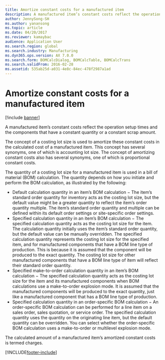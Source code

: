 ```yaml
---
title: Amortize constant costs for a manufactured item
description: A manufactured item’s constant costs reflect the operation setup times and the components that have a constant quantity or a constant scrap amount.
author: JennySong-SH
ms.author: yanansong
ms.topic: article
ms.date: 04/20/2017
ms.reviewer: kamaybac
audience: Application User 
ms.search.region: global
ms.search.industry: Manufacturing
ms.dyn365.ops.version: AX 7.0.0
ms.search.form: BOMCalcDialog, BOMCalcTable, BOMCalcTrans
ms.search.validFrom: 2016-02-28
ms.assetid: 535ab25d-a031-4e8c-84ec-478f2987a1ad
---
```


# Amortize constant costs for a manufactured item

[!include [banner](../includes/banner.md)]

A manufactured item’s constant costs reflect the operation setup times and the components that have a constant quantity or a constant scrap amount. 

The concept of a costing lot size is used to amortize these constant costs in the calculated cost of a manufactured item. This concept has several synonyms, one of which is accounting lot size. The concept of amortizing constant costs also has several synonyms, one of which is proportional constant costs.

The quantity of a costing lot size for a manufactured item is used in a bill of material (BOM) calculation. The quantity depends on how you initiate and perform the BOM calculation, as illustrated by the following:

-   Default calculation quantity in an item’s BOM calculation − The item’s standard order quantity for inventory acts as the costing lot size, but the default value might be a greater quantity to reflect the item’s order quantity multiple. The item’s standard order quantity and multiple can be defined within its default order settings or site-specific order settings.
-   Specified calculation quantity in an item’s BOM calculation − The specified calculation quantity acts as the costing lot size for the item. The calculation quantity initially uses the item’s standard order quantity, but the default value can be manually overridden. The specified calculation quantity represents the costing lot size for the specified item, and for manufactured components that have a BOM line type of production. This is because it is assumed that the component will be produced to the exact quantity. The costing lot size for other manufactured components that have a BOM line type of item will reflect their standard order quantity.
-   Specified make-to-order calculation quantity in an item’s BOM calculation − The specified calculation quantity acts as the costing lot size for the item and its manufactured components when BOM calculations use a make-to-order explosion mode. It is assumed that the manufactured components will be produced to the exact quantity, just like a manufactured component that has a BOM line type of production.
-   Specified calculation quantity in an order-specific BOM calculation − An order-specific BOM calculation can be performed for a line item on a sales order, sales quotation, or service order. The specified calculation quantity uses the quantity on the originating line item, but the default quantity can be overridden. You can select whether the order-specific BOM calculation uses a make-to-order or multilevel explosion mode.

The calculated amount of a manufactured item’s amortized constant costs is termed charges.







[!INCLUDE[footer-include](../../includes/footer-banner.md)]
